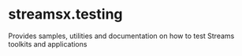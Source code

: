 # streamsx.testing
Provides samples, utilities and documentation on how to test Streams toolkits and applications
